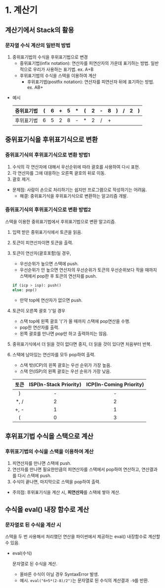 # 1. 계산기



## 계산기에서 Stack의 활용

### 문자열 수식 계산의 일반적 방법

1. 중위표기법의 수식을 후위표기법으로 변경
   - 중위표기법(infix notation): 연산자를 피연산자의 가운데 표기하는 방법. 일반적으로 우리가 사용하는 표기법. ex. A\+B
   - 후위표기법의 수식을 스택을 이용하여 계산
     - 후위표기법(postfix notation): 연산자를 피연산자 뒤에 표기하는 방법. ex. AB\+



- 예시

  | 중위표기법 |  \(  |  6   |  \+  |  5   |  \*  |  \(  |  2   |  \-  |  8   |  \)  |  /   |  2   |  \)  |
  | :--------: | :--: | :--: | :--: | :--: | :--: | :--: | :--: | :--: | :--: | :--: | :--: | :--: | :--: |
  | 후위표기법 |  6   |  5   |  2   |  8   |  \-  |  \*  |  2   |  /   |  \+  |      |      |      |      |

  

## 중위표기식을 후위표기식으로 변환

### 중위표기식의 후위표기식으로 변환 방법1

1. 수식의 각 연산자에 대해서 우선순위에 따라 괄호를 사용하여 다시 표현.
2. 각 연산자를 그에 대응하는 오른쪽 괄호의 뒤로 이동.
3. 괄호 제거.



- 문제점: 사람이 손으로 처리하기는 쉽지만 프로그램으로 작성하기는 어려움.
  - 해결: 중위표기식을 후위표기식으로 변환하는 알고리즘 개발.



### 중위표기식의 후위표기식으로 변환 방법2

스택을 이용한 중위표기법에서 후위표기법으로 변환 알고리즘.

1. 입력 받은 중위표기식에서 토큰을 읽음.

2. 토큰이 피연산자이면 토큰을 출력.

3. 토큰이 연산자(괄호포함)일 경우,

   - 우선순위가 높으면 스택에 push.
   - 우선순위가 안 높으면 연산자의 우선순위가 토큰의 우선순위보다 작을 때까지 스택에서 pop한 후 토큰의 연산자를 push.

   ```python
   if (icp > isp): push()
   else: pop()
   ```

   - 만약 top에 연산자가 없으면 push.

4. 토큰이 오른쪽 괄호 \'\)\'일 경우

   - 스택 top에 왼쪽 괄호 \'\(\'가 올 때까지 스택에 pop연산을 수행.
   - pop한 연산자를 출력.
   - 왼쪽 괄호를 만나면 pop만 하고 출력하지는 않음.

5. 중위표기식에서 더 읽을 것이 없다면 중지, 더 읽을 것이 있다면 처음부터 반복.

6. 스택에 남아있는 연산자를 모두 pop하여 출력.

   - 스택 밖(ICP)의 왼쪽 괄호는 우선 순위가 가장 높음.
   - 스택 안(ISP)의 왼쪽 괄호는 우선 순위가 가장 낮음.

   |  토큰  | ISP(In-Stack Priority) | ICP(In-Coming Priority) |
   | :----: | :--------------------: | :---------------------: |
   |   \)   |           \-           |           \-            |
   | \*, /  |           2            |            2            |
   | \+, \- |           1            |            1            |
   |   \(   |           0            |            3            |



## 후위표기법 수식을 스택으로 계산

### 후위표기법의 수식을 스택을 이용하여 계산

1. 피연산자를 만나면 스택에 push.
2. 연산자를 만나면 필요한만큼의 피연산자를 스택에서 pop하여 연산하고, 연산결과를 다시 스택에 push.
3. 수식이 끝나면, 마지막으로 스택을 pop하여 출력.



- 주의점: 후위표기식을 계산 시, **피연산자**를 스택에 쌓아 계산.



## 수식을 eval() 내장 함수로 계산

### 문자열로 된 수식을 계산 시

스택을 두 번 사용해서 처리했던 연산을 파이썬에서 제공하는 eval() 내장함수로 계산할 수 있음.



- eval(수식)

  문자열로 된 수식을 계산.

  - 올바른 수식이 아닐 경우 SyntaxError 발생.
  - 예시. `eval("6+5*(2-8)/2")`는 문자열로 된 수식의 계산결과 `-9`를 반환.